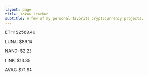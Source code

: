 ```yaml
---
layout: page
title: Token Tracker
subtitle: A few of my personal favorite cryptocurrency projects.
---
```


<!--BEGINCRYPTOINPUT-->
ETH: $2589.40

LUNA: $89.14

NANO: $2.22

LINK: $13.35

AVAX: $71.94

<!--ENDCRYPTOINPUT-->
